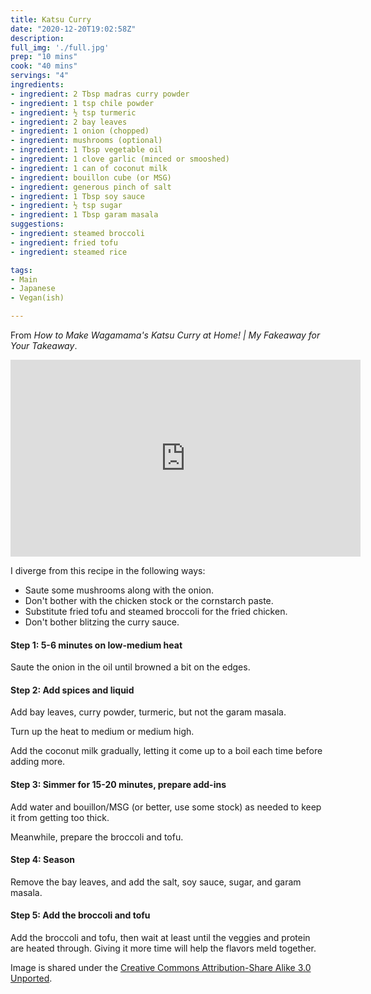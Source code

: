 ```yaml
---
title: Katsu Curry
date: "2020-12-20T19:02:58Z"
description: 
full_img: './full.jpg'
prep: "10 mins"
cook: "40 mins"
servings: "4"
ingredients:
- ingredient: 2 Tbsp madras curry powder
- ingredient: 1 tsp chile powder
- ingredient: ½ tsp turmeric
- ingredient: 2 bay leaves
- ingredient: 1 onion (chopped)
- ingredient: mushrooms (optional)
- ingredient: 1 Tbsp vegetable oil
- ingredient: 1 clove garlic (minced or smooshed)
- ingredient: 1 can of coconut milk
- ingredient: bouillon cube (or MSG)
- ingredient: generous pinch of salt
- ingredient: 1 Tbsp soy sauce
- ingredient: ½ tsp sugar
- ingredient: 1 Tbsp garam masala
suggestions:
- ingredient: steamed broccoli
- ingredient: fried tofu
- ingredient: steamed rice

tags:
- Main
- Japanese
- Vegan(ish)

---
```


From _How to Make Wagamama's Katsu Curry at Home! | My Fakeaway for Your Takeaway_.

<iframe width="560" height="315" src="https://www.youtube.com/embed/8yDUXX5iWto" frameborder="0" allow="accelerometer; autoplay; clipboard-write; encrypted-media; gyroscope; picture-in-picture" allowfullscreen></iframe>

I diverge from this recipe in the following ways:

- Saute some mushrooms along with the onion.
- Don't bother with the chicken stock or the cornstarch paste.
- Substitute fried tofu and steamed broccoli for the fried chicken.
- Don't bother blitzing the curry sauce.

#### Step 1: 5-6 minutes on low-medium heat

Saute the onion in the oil until browned a bit on the edges. 

#### Step 2: Add spices and liquid

Add bay leaves, curry powder, turmeric, but not the garam masala.

Turn up the heat to medium or medium high.

Add the coconut milk gradually, letting it come up to a boil each time before adding more.

#### Step 3: Simmer for 15-20 minutes, prepare add-ins

Add water and bouillon/MSG (or better, use some stock) as needed to keep it from getting too thick.

Meanwhile, prepare the broccoli and tofu.

#### Step 4: Season

Remove the bay leaves, and add the salt, soy sauce, sugar, and garam masala.

#### Step 5: Add the broccoli and tofu

Add the broccoli and tofu, then wait at least until the veggies and protein are heated through. Giving it more time will help the flavors meld together.



Image is shared under the [Creative Commons Attribution-Share Alike 3.0 Unported](https://creativecommons.org/licenses/by-sa/3.0/deed.en).

